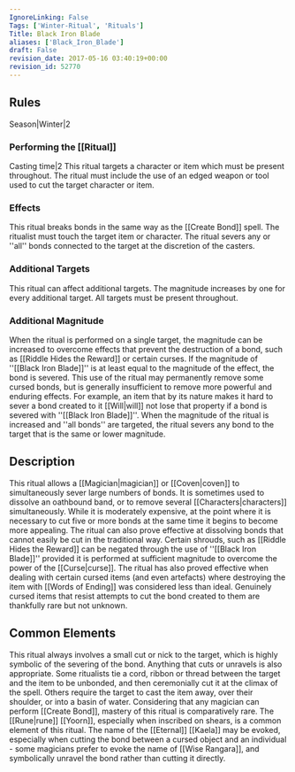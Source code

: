 ```yaml
---
IgnoreLinking: False
Tags: ['Winter-Ritual', 'Rituals']
Title: Black Iron Blade
aliases: ['Black_Iron_Blade']
draft: False
revision_date: 2017-05-16 03:40:19+00:00
revision_id: 52770
---
```


## Rules
Season|Winter|2
### Performing the [[Ritual]]
Casting time|2 This ritual targets a character or item which must be present throughout.
The ritual must include the use of an edged weapon or tool used to cut the target character or item.
### Effects
This ritual breaks bonds in the same way as the [[Create Bond]] spell. The ritualist must touch the target item or character. The ritual severs any or ''all'' bonds connected to the target at the discretion of the casters.
### Additional Targets
This ritual can affect additional targets. The magnitude increases by one for every additional target. All targets must be present throughout.
### Additional Magnitude
When the ritual is performed on a single target, the magnitude can be increased to overcome effects that prevent the destruction of a bond, such as [[Riddle Hides the Reward]] or certain curses. If the magnitude of ''[[Black Iron Blade]]'' is at least equal to the magnitude of the effect, the bond is severed. This use of the ritual may permanently remove some cursed bonds, but is generally insufficient to remove more powerful and enduring effects. For example, an item that by its nature makes it hard to sever a bond created to it [[Will|will]] not lose that property if a bond is severed with ''[[Black Iron Blade]]''. When the magnitude of the ritual is increased and ''all bonds'' are targeted, the ritual severs any bond to the target that is the same or lower magnitude.
## Description
This ritual allows a [[Magician|magician]] or [[Coven|coven]] to simultaneously sever large numbers of bonds. It is sometimes used to dissolve an oathbound band, or to remove several [[Characters|characters]] simultaneously. While it is moderately expensive, at the point where it is necessary to cut five or more bonds at the same time it begins to become more appealing.
The ritual can also prove effective at dissolving bonds that cannot easily be cut in the traditional way. Certain shrouds, such as [[Riddle Hides the Reward]] can be negated through the use of ''[[Black Iron Blade]]'' provided it is performed at sufficient magnitude to overcome the power of the [[Curse|curse]]. The ritual has also proved effective when dealing with certain cursed items (and even artefacts) where destroying the item with [[Words of Ending]] was considered less than ideal. Genuinely cursed items that resist attempts to cut the bond created to them are thankfully rare but not unknown.
## Common Elements
This ritual always involves a small cut or nick to the target, which is highly symbolic of the severing of the bond. Anything that cuts or unravels is also appropriate. Some ritualists tie a cord, ribbon or thread between the target and the item to be unbonded, and then ceremonially cut it at the climax of the spell. Others require the target to cast the item away, over their shoulder, or into a basin of water. Considering that any magician can perform [[Create Bond]], mastery of this ritual is comparatively rare.
The [[Rune|rune]] [[Yoorn]], especially when inscribed on shears, is a common element of this ritual. The name of the [[Eternal]] [[Kaela]] may be evoked, especially when cutting the bond between a cursed object and an individual - some magicians prefer to evoke the name of [[Wise Rangara]], and symbolically unravel the bond rather than cutting it directly.